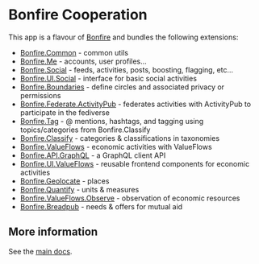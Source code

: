 # Bonfire Cooperation 

This app is a flavour of [Bonfire](https://bonfirenetworks.org/) and bundles the following extensions:

- [Bonfire.Common](https://github.com/bonfire-networks/bonfire_common) - common utils
- [Bonfire.Me](https://github.com/bonfire-networks/bonfire_me) - accounts, user profiles...
- [Bonfire.Social](https://github.com/bonfire-networks/bonfire_social) - feeds, activities, posts, boosting, flagging, etc...
- [Bonfire.UI.Social](https://github.com/bonfire-ecosystem/bonfire_ui_social) - interface for basic social activities 
- [Bonfire.Boundaries](https://github.com/bonfire-networks/bonfire_boundaries) - define circles and associated privacy or permissions
- [Bonfire.Federate.ActivityPub](https://github.com/bonfire-networks/bonfire_federate_activitypub) - federates activities with ActivityPub to participate in the fediverse
- [Bonfire.Tag](https://github.com/bonfire-ecosystem/bonfire_tag) - @ mentions, hashtags, and tagging using topics/categories from Bonfire.Classify
- [Bonfire.Classify](https://github.com/bonfire-ecosystem/bonfire_classify) - categories & classifications in taxonomies
- [Bonfire.ValueFlows](https://github.com/bonfire-ecosystem/bonfire_valueflows) - economic activities with ValueFlows
- [Bonfire.API.GraphQL](https://github.com/bonfire-ecosystem/bonfire_api_graphql) - a GraphQL client API
- [Bonfire.UI.ValueFlows](https://github.com/bonfire-networks/bonfire_ui_valueflows) - reusable frontend components for economic activities 
- [Bonfire.Geolocate](https://github.com/bonfire-ecosystem/bonfire_geolocate) - places
- [Bonfire.Quantify](https://github.com/bonfire-ecosystem/bonfire_quantify) - units & measures
- [Bonfire.ValueFlows.Observe](https://github.com/bonfire-ecosystem/bonfire_valueflows_observe) - observation of economic resources
- [Bonfire.Breadpub](https://github.com/bonfire-networks/bonfire_breadpub) - needs & offers for mutual aid


## More information

See the [main docs](../../README.md).
